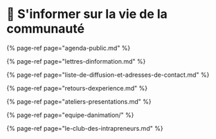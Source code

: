 # 📰 S'informer sur la vie de la communauté

{% page-ref page="agenda-public.md" %}

{% page-ref page="lettres-dinformation.md" %}

{% page-ref page="liste-de-diffusion-et-adresses-de-contact.md" %}

{% page-ref page="retours-dexperience.md" %}

{% page-ref page="ateliers-presentations.md" %}

{% page-ref page="equipe-danimation/" %}

{% page-ref page="le-club-des-intrapreneurs.md" %}



